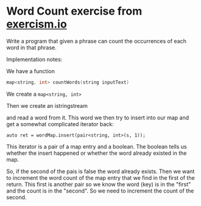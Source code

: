 # Word Count exercise from [exercism.io](http://exercism.io/exercises/cpp/word-count/readme)

Write a program that given a phrase can count the occurrences of each word in that phrase.

Implementation notes: 

We have a function
```cpp
map<string, int> countWords(string inputText)
```
 We create a `map<string, int>`
 
 Then we create an istringstream
 
 and read a word from it. This word we then try to insert into our map and get a somewhat complicated iterator back:
 
 `auto ret = wordMap.insert(pair<string, int>(s, 1));`
 
 This iterator is a pair of a map entry and a boolean. The boolean tells us whether the insert happened or whether the word already existed in the map.
 
 So, if the second of the pais is false the word already exists. Then we want to increment the word count of the map entry that we find in the first of the return.
 This first is another pair so we know the word (key) is in the "first" and the count is in the "second". So we need to increment the count of the second.
 
 
